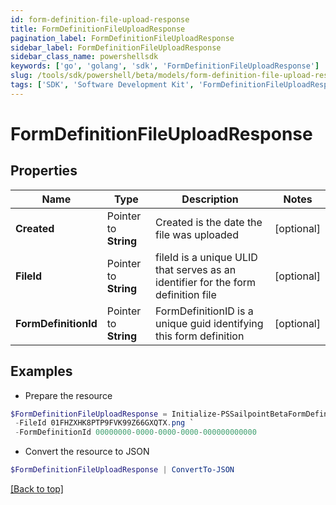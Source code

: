 ```yaml
---
id: form-definition-file-upload-response
title: FormDefinitionFileUploadResponse
pagination_label: FormDefinitionFileUploadResponse
sidebar_label: FormDefinitionFileUploadResponse
sidebar_class_name: powershellsdk
keywords: ['go', 'golang', 'sdk', 'FormDefinitionFileUploadResponse'] 
slug: /tools/sdk/powershell/beta/models/form-definition-file-upload-response
tags: ['SDK', 'Software Development Kit', 'FormDefinitionFileUploadResponse']
---
```



# FormDefinitionFileUploadResponse

## Properties

Name | Type | Description | Notes
------------ | ------------- | ------------- | -------------
**Created** |  Pointer to **String** | Created is the date the file was uploaded | [optional] 
**FileId** |  Pointer to **String** | fileId is a unique ULID that serves as an identifier for the form definition file | [optional] 
**FormDefinitionId** |  Pointer to **String** | FormDefinitionID is a unique guid identifying this form definition | [optional] 

## Examples

- Prepare the resource
```powershell
$FormDefinitionFileUploadResponse = Initialize-PSSailpointBetaFormDefinitionFileUploadResponse  -Created 2023-07-12T20:14:57.74486Z `
 -FileId 01FHZXHK8PTP9FVK99Z66GXQTX.png `
 -FormDefinitionId 00000000-0000-0000-0000-000000000000
```

- Convert the resource to JSON
```powershell
$FormDefinitionFileUploadResponse | ConvertTo-JSON
```


[[Back to top]](#) 

